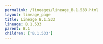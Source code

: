 ```yaml
---
permalink: /lineages/lineage_B.1.533.html
layout: lineage_page
title: Lineage B.1.533
lineage: B.1.533
parent: B.1
children: ['B.1.533']
---
```

